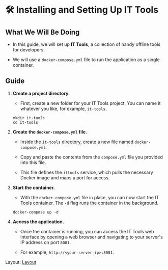 # 🛠️ Installing and Setting Up IT Tools

## What We Will Be Doing

* In this guide, we will set up **IT Tools**, a collection of handy offline tools for developers.

* We will use a `docker-compose.yml` file to run the application as a single container.

## Guide

1. **Create a project directory.**

   * First, create a new folder for your IT Tools project. You can name it whatever you like, for example, `it-tools`.

   ```
   mkdir it-tools
   cd it-tools
   ```

2. **Create the `docker-compose.yml` file.**

   * Inside the `it-tools` directory, create a new file named `docker-compose.yml`.

   * Copy and paste the contents from the `compose.yml` file you provided into this file.

   * This file defines the `ittools` service, which pulls the necessary Docker image and maps a port for access.

3. **Start the container.**

   * With the `docker-compose.yml` file in place, you can now start the IT Tools container. The `-d` flag runs the container in the background.

   ```
   docker-compose up -d
   ```

4. **Access the application.**

   * Once the container is running, you can access the IT Tools web interface by opening a web browser and navigating to your server's IP address on port `8081`.

   * For example, `http://<your-server-ip>:8081`.

Layout: [Layout](../Layout)
